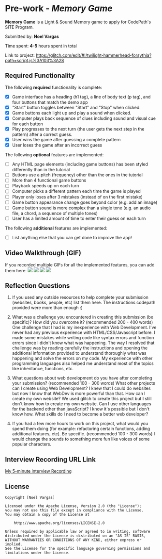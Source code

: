 # Pre-work - *Memory Game*

**Memory Game** is a Light & Sound Memory game to apply for CodePath's SITE Program. 

Submitted by: **Noel Vargas**

Time spent: **4-5** hours spent in total

Link to project: https://glitch.com/edit/#!/twilight-hammerhead-forsythia?path=script.js%3A103%3A28

## Required Functionality

The following **required** functionality is complete:

* [X] Game interface has a heading (h1 tag), a line of body text (p tag), and four buttons that match the demo app
* [X] "Start" button toggles between "Start" and "Stop" when clicked. 
* [X] Game buttons each light up and play a sound when clicked. 
* [X] Computer plays back sequence of clues including sound and visual cue for each button
* [X] Play progresses to the next turn (the user gets the next step in the pattern) after a correct guess. 
* [X] User wins the game after guessing a complete pattern
* [X] User loses the game after an incorrect guess

The following **optional** features are implemented:

* [ ] Any HTML page elements (including game buttons) has been styled differently than in the tutorial
* [ ] Buttons use a pitch (frequency) other than the ones in the tutorial
* [ ] More than 4 functional game buttons
* [ ] Playback speeds up on each turn
* [ ] Computer picks a different pattern each time the game is played
* [ ] Player only loses after 3 mistakes (instead of on the first mistake)
* [ ] Game button appearance change goes beyond color (e.g. add an image)
* [ ] Game button sound is more complex than a single tone (e.g. an audio file, a chord, a sequence of multiple tones)
* [ ] User has a limited amount of time to enter their guess on each turn

The following **additional** features are implemented:

- [ ] List anything else that you can get done to improve the app!

## Video Walkthrough (GIF)

If you recorded multiple GIFs for all the implemented features, you can add them here:
![](gif1-link-here)
![](gif2-link-here)
![](gif3-link-here)
![](gif4-link-here)

## Reflection Questions
1. If you used any outside resources to help complete your submission (websites, books, people, etc) list them here. 
The instructions codepath provided were more than enough :)

2. What was a challenge you encountered in creating this submission (be specific)? How did you overcome it? (recommended 200 - 400 words) 
One challenge that I had is my inexperience with Web Development. I've never had any previous experience with HTML/CSS/Javascript before. I made some mistakes while writing code like syntax errors and function errors since I didn't know what was happening. The way I resolved that challenge was by reading carefully the instructions and opening the additional information provided to understand thoroughly what was happening and solve the errors on my code. My experience with other programming languages also helped me understand most of the topics like inheritance, functions, etc.

3. What questions about web development do you have after completing your submission? (recommended 100 - 300 words) 
What other projects can I create using Web Development? I knew that I could do websites but now I know that WebDev is more powerful than that.
How can I create my own website? We used glitch to create this project but I still don't know how to create my own website.
Can I use other languages for the backend other than javaScript? I know it's possible but I don't know how.
What skills do I need to become a better web developer?


4. If you had a few more hours to work on this project, what would you spend them doing (for example: refactoring certain functions, adding additional features, etc). Be specific. (recommended 100 - 300 words) 
I would change the sounds to something more fun like voices of some popular characters. 





## Interview Recording URL Link

[My 5-minute Interview Recording](your-link-here)


## License

    Copyright [Noel Vargas]

    Licensed under the Apache License, Version 2.0 (the "License");
    you may not use this file except in compliance with the License.
    You may obtain a copy of the License at

        http://www.apache.org/licenses/LICENSE-2.0

    Unless required by applicable law or agreed to in writing, software
    distributed under the License is distributed on an "AS IS" BASIS,
    WITHOUT WARRANTIES OR CONDITIONS OF ANY KIND, either express or implied.
    See the License for the specific language governing permissions and
    limitations under the License.
